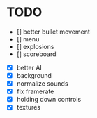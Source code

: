 # TODO #
- [] better bullet movement
- [] menu
- [] explosions
- [] scoreboard
- [x] better AI
- [x] background
- [x] normalize sounds
- [x] fix framerate
- [x] holding down controls
- [x] textures
